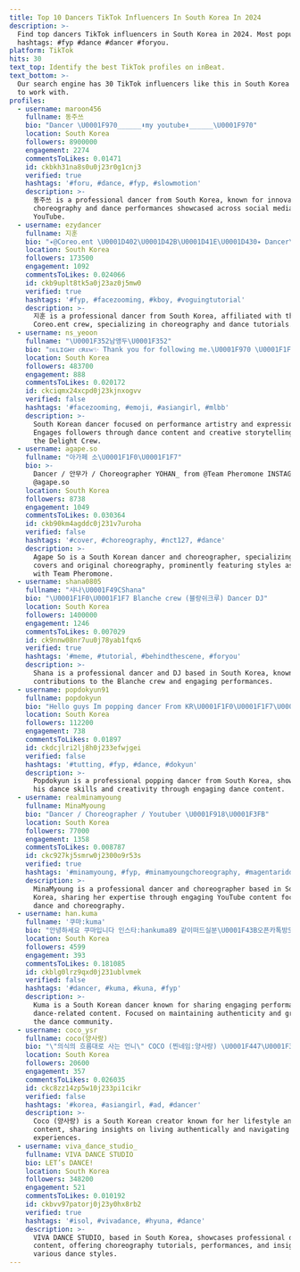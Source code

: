 ```yaml
---
title: Top 10 Dancers TikTok Influencers In South Korea In 2024
description: >-
  Find top dancers TikTok influencers in South Korea in 2024. Most popular
  hashtags: #fyp #dance #dancer #foryou.
platform: TikTok
hits: 30
text_top: Identify the best TikTok profiles on inBeat.
text_bottom: >-
  Our search engine has 30 TikTok influencers like this in South Korea for you
  to work with.
profiles:
  - username: maroon456
    fullname: 동주쓰
    bio: "Dancer \U0001F970______⬇️my youtube⬇️______\U0001F970"
    location: South Korea
    followers: 8900000
    engagement: 2274
    commentsToLikes: 0.01471
    id: ckbkh31na8s0u0j23r0g1cnj3
    verified: true
    hashtags: '#foru, #dance, #fyp, #slowmotion'
    description: >-
      동주쓰 is a professional dancer from South Korea, known for innovative
      choreography and dance performances showcased across social media and
      YouTube.
  - username: ezydancer
    fullname: 지훈
    bio: "✴️@Coreo.ent \U0001D402\U0001D42B\U0001D41E\U0001D430✴️ Dancer\U0001F1F0\U0001F1F7 Instagram[e_zy__kitsch] Contact , 협찬 ➡️ DM"
    location: South Korea
    followers: 173500
    engagement: 1092
    commentsToLikes: 0.024066
    id: ckb9uplt8tk5a0j23az0j5mw0
    verified: true
    hashtags: '#fyp, #facezooming, #kboy, #voguingtutorial'
    description: >-
      지훈 is a professional dancer from South Korea, affiliated with the
      Coreo.ent crew, specializing in choreography and dance tutorials.
  - username: ns_yeoon
    fullname: "\U0001F352남앵두\U0001F352"
    bio: "ᴅᴇʟɪɢʜᴛ ᴄʀᴇᴡ✨ Thank you for following me.\U0001F970 \U0001F1F0\U0001F1F7dancer\U0001F483 페북. 남승연 insta. ns_yeoon"
    location: South Korea
    followers: 483700
    engagement: 888
    commentsToLikes: 0.020172
    id: ckciqmx24xcpd0j23kjnxogvv
    verified: false
    hashtags: '#facezooming, #emoji, #asiangirl, #mlbb'
    description: >-
      South Korean dancer focused on performance artistry and expression.
      Engages followers through dance content and creative storytelling. Part of
      the Delight Crew.
  - username: agape.so
    fullname: "아가페 소\U0001F1F0\U0001F1F7"
    bio: >-
      Dancer / 안무가 / Choreographer YOHAN_ from @Team Pheromone INSTAGRAM_
      @agape.so
    location: South Korea
    followers: 8738
    engagement: 1049
    commentsToLikes: 0.030364
    id: ckb90km4agddc0j231v7uroha
    verified: false
    hashtags: '#cover, #choreography, #nct127, #dance'
    description: >-
      Agape So is a South Korean dancer and choreographer, specializing in dance
      covers and original choreography, prominently featuring styles associated
      with Team Pheromone.
  - username: shana0805
    fullname: "샤나\U0001F49CShana"
    bio: "\U0001F1F0\U0001F1F7 Blanche crew (블랑쉬크루) Dancer DJ"
    location: South Korea
    followers: 1400000
    engagement: 1246
    commentsToLikes: 0.007029
    id: ck9nnw08nr7uu0j78yab1fqx6
    verified: true
    hashtags: '#meme, #tutorial, #behindthescene, #foryou'
    description: >-
      Shana is a professional dancer and DJ based in South Korea, known for her
      contributions to the Blanche crew and engaging performances.
  - username: popdokyun91
    fullname: popdokyun
    bio: "Hello guys Im popping dancer From KR\U0001F1F0\U0001F1F7\U0001F64C\U0001F3FB. 협찬 광고 문의 pop_dokyun@naver.com"
    location: South Korea
    followers: 112200
    engagement: 738
    commentsToLikes: 0.01897
    id: ckdcjlri2lj8h0j233efwjgei
    verified: false
    hashtags: '#tutting, #fyp, #dance, #dokyun'
    description: >-
      Popdokyun is a professional popping dancer from South Korea, showcasing
      his dance skills and creativity through engaging dance content.
  - username: realminamyoung
    fullname: MinaMyoung
    bio: "Dancer / Choreographer / Youtuber \U0001F918\U0001F3FB"
    location: South Korea
    followers: 77000
    engagement: 1358
    commentsToLikes: 0.008787
    id: ckc927kj5smrw0j2300o9r53s
    verified: true
    hashtags: '#minamyoung, #fyp, #minamyoungchoreography, #magentariddim'
    description: >-
      MinaMyoung is a professional dancer and choreographer based in South
      Korea, sharing her expertise through engaging YouTube content focused on
      dance and choreography.
  - username: han.kuma
    fullname: '쿠마:kuma'
    bio: "안녕하세요 쿠마입니다 인스타:hankuma89 같이떠드실분\U0001F43B오픈카톡방도있어요!\U0001F43E 초심잃지않고 계속 열심히!!!! 1만 가즈아!!!"
    location: South Korea
    followers: 4599
    engagement: 393
    commentsToLikes: 0.181085
    id: ckblg0lrz9qxd0j231ublvmek
    verified: false
    hashtags: '#dancer, #kuma, #kuna, #fyp'
    description: >-
      Kuma is a South Korean dancer known for sharing engaging performances and
      dance-related content. Focused on maintaining authenticity and growth in
      the dance community.
  - username: coco_ysr
    fullname: coco(양사랑)
    bio: "\"의식의 흐름대로 사는 언니\" COCO (찐네임:양사랑) \U0001F447\U0001F3FEYouTube\U0001F447\U0001F3FE"
    location: South Korea
    followers: 20600
    engagement: 357
    commentsToLikes: 0.026035
    id: ckc8zz14zp5w10j233pi1cikr
    verified: false
    hashtags: '#korea, #asiangirl, #ad, #dancer'
    description: >-
      Coco (양사랑) is a South Korean creator known for her lifestyle and dance
      content, sharing insights on living authentically and navigating daily
      experiences.
  - username: viva_dance_studio_
    fullname: VIVA DANCE STUDIO
    bio: LET’s DANCE!
    location: South Korea
    followers: 348200
    engagement: 521
    commentsToLikes: 0.010192
    id: ckbvv97patorj0j23y0hx8rb2
    verified: true
    hashtags: '#isol, #vivadance, #hyuna, #dance'
    description: >-
      VIVA DANCE STUDIO, based in South Korea, showcases professional dance
      content, offering choreography tutorials, performances, and insights into
      various dance styles.
---
```



